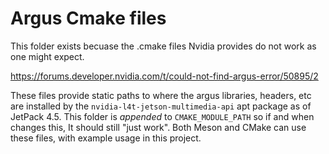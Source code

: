 # Argus Cmake files

This folder exists becuase the .cmake files Nvidia provides do not work as
one might expect.

https://forums.developer.nvidia.com/t/could-not-find-argus-error/50895/2

These files provide static paths to where the argus libraries, headers, etc are
installed by the `nvidia-l4t-jetson-multimedia-api` apt package as of JetPack 4.5.
This folder is *appended* to `CMAKE_MODULE_PATH` so if and when changes  this,
It should still "just work". Both Meson and CMake can use these files, with
example usage in this project.